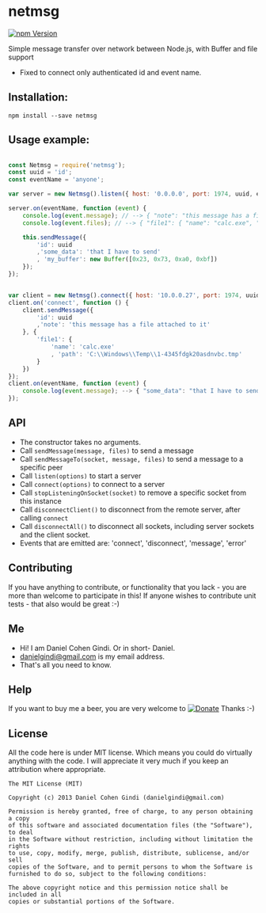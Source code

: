 # netmsg

[![npm Version](https://badge.fury.io/js/netmsg.png)](https://npmjs.org/package/netmsg)

Simple message transfer over network between Node.js, with Buffer and file support

- Fixed to connect only authenticated id and event name.

## Installation:

```
npm install --save netmsg
```
  
## Usage example:

```javascript

const Netmsg = require('netmsg');
const uuid = 'id';
const eventName = 'anyone';

var server = new Netmsg().listen({ host: '0.0.0.0', port: 1974, uuid, eventName});

server.on(eventName, function (event) {
    console.log(event.message); // --> { "note": "this message has a file attached to it" }
    console.log(event.files); // --> { "file1": { "name": "calc.exe", "path": "C:\Windows\Temp\1-4345fdgk20asdnvbc.tmp" } }

    this.sendMessage({
        'id': uuid
        ,'some_data': 'that I have to send'
        , 'my_buffer': new Buffer([0x23, 0x73, 0xa0, 0xbf])
    });
});


var client = new Netmsg().connect({ host: '10.0.0.27', port: 1974, uuid, eventName });
client.on('connect', function () {
    client.sendMessage({
        'id': uuid
        ,'note': 'this message has a file attached to it'
    }, {
        'file1': {
            'name': 'calc.exe'
            , 'path': 'C:\\Windows\\Temp\\1-4345fdgk20asdnvbc.tmp'
        }
    })
});
client.on(eventName, function (event) {
    console.log(event.message); --> { "some_data": "that I have to send", "my_buffer": <Buffer 23 73 a0 bf> }
});

```

## API

* The constructor takes no arguments.
* Call `sendMessage(message, files)` to send a message
* Call `sendMessageTo(socket, message, files)` to send a message to a specific peer
* Call `listen(options)` to start a server
* Call `connect(options)` to connect to a server
* Call `stopListeningOnSocket(socket)` to remove a specific socket from this instance
* Call `disconnectClient()` to disconnect from the remote server, after calling `connect`
* Call `disconnectAll()` to disconnect all sockets, including server sockets and the client socket.
* Events that are emitted are: 'connect', 'disconnect', 'message', 'error'


## Contributing

If you have anything to contribute, or functionality that you lack - you are more than welcome to participate in this!
If anyone wishes to contribute unit tests - that also would be great :-)

## Me
* Hi! I am Daniel Cohen Gindi. Or in short- Daniel.
* danielgindi@gmail.com is my email address.
* That's all you need to know.

## Help

If you want to buy me a beer, you are very welcome to
[![Donate](https://www.paypalobjects.com/en_US/i/btn/btn_donate_LG.gif)](https://www.paypal.com/cgi-bin/webscr?cmd=_s-xclick&hosted_button_id=G6CELS3E997ZE)
 Thanks :-)

## License

All the code here is under MIT license. Which means you could do virtually anything with the code.
I will appreciate it very much if you keep an attribution where appropriate.

    The MIT License (MIT)

    Copyright (c) 2013 Daniel Cohen Gindi (danielgindi@gmail.com)

    Permission is hereby granted, free of charge, to any person obtaining a copy
    of this software and associated documentation files (the "Software"), to deal
    in the Software without restriction, including without limitation the rights
    to use, copy, modify, merge, publish, distribute, sublicense, and/or sell
    copies of the Software, and to permit persons to whom the Software is
    furnished to do so, subject to the following conditions:

    The above copyright notice and this permission notice shall be included in all
    copies or substantial portions of the Software.
